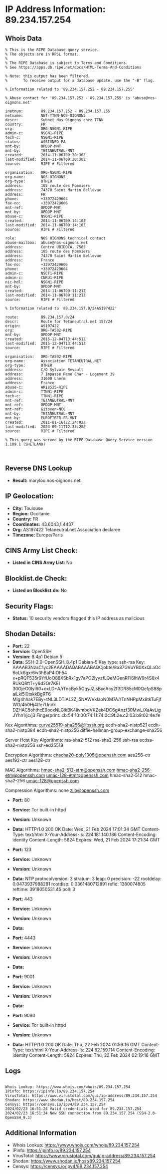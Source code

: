 # IP Address Information: 89.234.157.254

## Whois Data
```
% This is the RIPE Database query service.
% The objects are in RPSL format.
%
% The RIPE Database is subject to Terms and Conditions.
% See https://apps.db.ripe.net/docs/HTML-Terms-And-Conditions

% Note: this output has been filtered.
%       To receive output for a database update, use the "-B" flag.

% Information related to '89.234.157.252 - 89.234.157.255'

% Abuse contact for '89.234.157.252 - 89.234.157.255' is 'abuse@nos-oignons.net'

inetnum:        89.234.157.252 - 89.234.157.255
netname:        NET-TTNN-NOS-OIGNONS
descr:          Subnet Nos Oignons chez TTNN
country:        FR
org:            ORG-NSGN1-RIPE
admin-c:        NSGN1-RIPE
tech-c:         NSGN1-RIPE
status:         ASSIGNED PA
mnt-by:         OPDOP-MNT
mnt-by:         TETANEUTRAL-MNT
created:        2014-11-06T09:20:30Z
last-modified:  2014-11-06T09:20:30Z
source:         RIPE # Filtered

organisation:   ORG-NSGN1-RIPE
org-name:       NOS-OIGNONS
org-type:       OTHER
address:        105 route des Pommiers
address:        74370 Saint Martin Bellevue
address:        FR
phone:          +33972429604
fax-no:         +33972429606
mnt-ref:        OPDOP-MNT
mnt-by:         OPDOP-MNT
abuse-c:        NSGN1-RIPE
created:        2014-11-06T09:14:10Z
last-modified:  2014-11-06T09:14:10Z
source:         RIPE # Filtered

role:           NOS OIGNONS technical contact
abuse-mailbox:  abuse@nos-oignons.net
address:        Centre UBIDOCA, 7585
address:        105 route des Pommiers
address:        74370 Saint Martin Bellevue
address:        France
fax-no:         +33972429606
phone:          +33972429604
admin-c:        NSCT1-RIPE
admin-c:        CNRU1-RIPE
nic-hdl:        NSGN1-RIPE
mnt-by:         OPDOP-MNT
created:        2014-11-06T09:11:21Z
last-modified:  2014-11-06T09:11:21Z
source:         RIPE # Filtered

% Information related to '89.234.157.0/24AS197422'

route:          89.234.157.0/24
descr:          Route for Tetaneutral.net 157/24
origin:         AS197422
org:            ORG-TA502-RIPE
mnt-by:         OPDOP-MNT
created:        2015-12-04T13:44:51Z
last-modified:  2015-12-04T13:44:51Z
source:         RIPE # Filtered

organisation:   ORG-TA502-RIPE
org-name:       Association TETANEUTRAL.NET
org-type:       OTHER
address:        C/O Sylvain Revault
address:        7 Impasse Rene Char - Logement 39
address:        31600 Lherm
address:        France
abuse-c:        AR18535-RIPE
admin-c:        TTNN1-RIPE
tech-c:         TTNN1-RIPE
mnt-ref:        TETANEUTRAL-MNT
mnt-ref:        OPDOP-MNT
mnt-ref:        Gitoyen-NCC
mnt-by:         TETANEUTRAL-MNT
mnt-by:         EUROFIBER-FR-MNT
created:        2011-01-16T22:24:02Z
last-modified:  2023-09-11T12:35:28Z
source:         RIPE # Filtered

% This query was served by the RIPE Database Query Service version 1.109.1 (SHETLAND)



```
## Reverse DNS Lookup
- **Result:** marylou.nos-oignons.net.

## IP Geolocation:
- **City:** Toulouse
- **Region:** Occitanie
- **Country:** FR
- **Coordinates:** 43.6043,1.4437
- **Org:** AS197422 Tetaneutral.net Association declaree
- **Timezone:** Europe/Paris

## CINS Army List Check:
- **Listed in CINS Army List:** 
No

## Blocklist.de Check:
- **Listed on Blocklist.de:** 
No

## Security Flags:
- **Status:** 10 security vendors flagged this IP address as malicious

## Shodan Details:
- **Port:** 22
- **Service:** OpenSSH
- **Version:** 8.4p1 Debian 5
- **Data:** SSH-2.0-OpenSSH_8.4p1 Debian-5
Key type: ssh-rsa
Key: AAAAB3NzaC1yc2EAAAADAQABAAABAQCjobte/8a37GVuYB0XxQLaOc6oLk6gxr6iv3hBaP4iOh54
x+pRQF535r9YfUoO88X5bRx1gy7aPO2lyyzfLQeMGenRFi6IhW9r4S6x4RUkQ8ftT+y6d2Or7KEI
30OjeG0lyl60+oxLD+A/rTncByk5CqyJZjsBxeAcy2f3DR85cM0QefpS88paiLki5l0txkkBgRT6
Mig4hhak7EBy+tNL3LDTIAL2Zji5NAWVklaoN0M7A//TnNHPpMx8tkTuFjfWO/4b0Hj4tfe7UnVk
DZHAC5ohthcE9ooxNLGikBK4livmbdVKZek4DC6gAnzf30MwL/XaAvLigJYhn1/jc/j3
Fingerprint: cb:54:10:00:74:11:74:0c:9f:2e:c2:03:b9:02:4e:fe

Kex Algorithms:
	curve25519-sha256@libssh.org
	ecdh-sha2-nistp521
	ecdh-sha2-nistp384
	ecdh-sha2-nistp256
	diffie-hellman-group-exchange-sha256

Server Host Key Algorithms:
	rsa-sha2-512
	rsa-sha2-256
	ssh-rsa
	ecdsa-sha2-nistp256
	ssh-ed25519

Encryption Algorithms:
	chacha20-poly1305@openssh.com
	aes256-ctr
	aes192-ctr
	aes128-ctr

MAC Algorithms:
	hmac-sha2-512-etm@openssh.com
	hmac-sha2-256-etm@openssh.com
	umac-128-etm@openssh.com
	hmac-sha2-512
	hmac-sha2-256
	umac-128@openssh.com

Compression Algorithms:
	none
	zlib@openssh.com


- **Port:** 80
- **Service:** Tor built-in httpd
- **Version:** Unknown
- **Data:** HTTP/1.0 200 OK
Date: Wed, 21 Feb 2024 17:01:34 GMT
Content-Type: text/html
X-Your-Address-Is: 224.181.140.186
Content-Encoding: identity
Content-Length: 5824
Expires: Wed, 21 Feb 2024 17:21:34 GMT



- **Port:** 123
- **Service:** Unknown
- **Version:** Unknown
- **Data:** NTP
protocolversion: 3
stratum: 3
leap: 0
precision: -22
rootdelay: 0.0473937988281
rootdisp: 0.0361480712891
refid: 1380074805
reftime: 3918050531.45
poll: 3



- **Port:** 443
- **Service:** Unknown
- **Version:** Unknown
- **Data:** 

- **Port:** 4443
- **Service:** Unknown
- **Version:** Unknown
- **Data:** 

- **Port:** 9001
- **Service:** Unknown
- **Version:** Unknown
- **Data:** 

- **Port:** 9080
- **Service:** Tor built-in httpd
- **Version:** Unknown
- **Data:** HTTP/1.0 200 OK
Date: Thu, 22 Feb 2024 01:59:16 GMT
Content-Type: text/html
X-Your-Address-Is: 224.62.159.114
Content-Encoding: identity
Content-Length: 5824
Expires: Thu, 22 Feb 2024 02:19:16 GMT



## Logs
```

Whois Lookup: https://www.whois.com/whois/89.234.157.254
IPinfo: https://ipinfo.io/89.234.157.254
VirusTotal: https://www.virustotal.com/gui/ip-address/89.234.157.254
Shodan: https://www.shodan.io/host/89.234.157.254
Censys: https://censys.io/ipv4/89.234.157.254
2024/02/23 16:51:24 Valid credentials used for 89.234.157.254
2024/02/23 16:51:24 New SSH connection from 89.234.157.254 (SSH-2.0-OpenSSH_9.3)

```
## Additional Information
- Whois Lookup: https://www.whois.com/whois/89.234.157.254
- IPinfo: https://ipinfo.io/89.234.157.254
- VirusTotal: https://www.virustotal.com/gui/ip-address/89.234.157.254
- Shodan: https://www.shodan.io/host/89.234.157.254
- Censys: https://censys.io/ipv4/89.234.157.254

